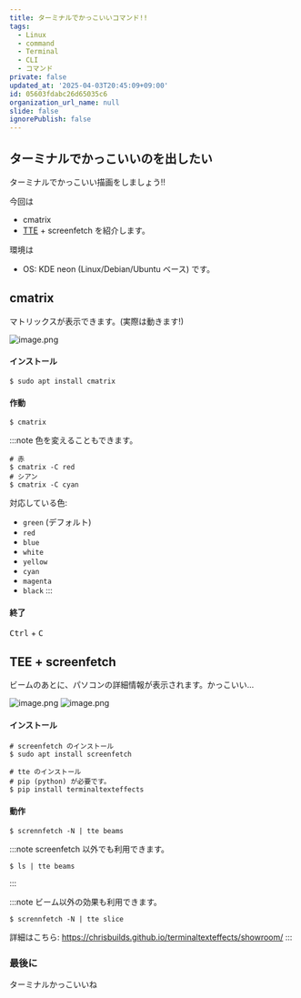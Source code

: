 ```yaml
---
title: ターミナルでかっこいいコマンド!!
tags:
  - Linux
  - command
  - Terminal
  - CLI
  - コマンド
private: false
updated_at: '2025-04-03T20:45:09+09:00'
id: 05603fdabc26d65035c6
organization_url_name: null
slide: false
ignorePublish: false
---
```

## ターミナルでかっこいいのを出したい
ターミナルでかっこいい描画をしましょう!!

今回は
- cmatrix
- [TTE](https://github.com/ChrisBuilds/terminaltexteffects) + screenfetch
を紹介します。

環境は
- OS: KDE neon (Linux/Debian/Ubuntu ベース)
です。

## cmatrix
マトリックスが表示できます。(実際は動きます!)

![image.png](https://qiita-image-store.s3.ap-northeast-1.amazonaws.com/0/2769460/685515ff-78b6-b600-0c58-a623404582da.png)


#### インストール
```shell
$ sudo apt install cmatrix
```

#### 作動
```shell
$ cmatrix
```

:::note
色を変えることもできます。
```shell
# 赤
$ cmatrix -C red
# シアン
$ cmatrix -C cyan
```

対応している色:
- `green` (デフォルト)
- `red`
- `blue`
- `white`
- `yellow`
- `cyan`
- `magenta`
- `black`
:::

#### 終了
<kbd>Ctrl</kbd> + <kbd>C</kbd>

## TEE + screenfetch
ビームのあとに、パソコンの詳細情報が表示されます。かっこいい…

![image.png](https://qiita-image-store.s3.ap-northeast-1.amazonaws.com/0/2769460/a23ab037-de6f-0670-7d05-cd7823c7122f.png)
![image.png](https://qiita-image-store.s3.ap-northeast-1.amazonaws.com/0/2769460/eb9152c2-9220-a480-c0de-d5bb1e4c1df1.png)

#### インストール
```shell
# screenfetch のインストール
$ sudo apt install screenfetch

# tte のインストール
# pip (python) が必要です。
$ pip install terminaltexteffects
```

#### 動作
```shell
$ scrennfetch -N | tte beams
```

:::note
screenfetch 以外でも利用できます。

```shell
$ ls | tte beams
```
:::

:::note
ビーム以外の効果も利用できます。

```shell
$ scrennfetch -N | tte slice
```

詳細はこちら: https://chrisbuilds.github.io/terminaltexteffects/showroom/
:::

### 最後に
ターミナルかっこいいね
